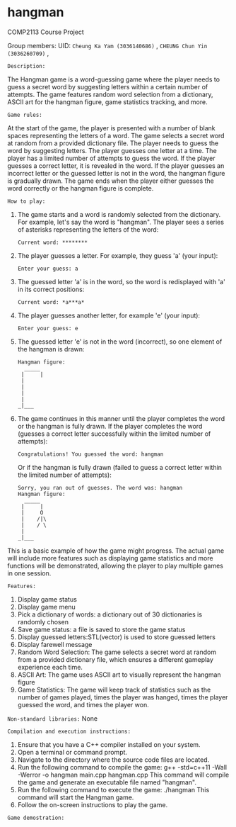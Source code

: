 # hangman
COMP2113 Course Project

Group members:
UID: `Cheung Ka Yam (3036140686)` , `CHEUNG Chun Yin (3036260709)` , 




`Description:`

The Hangman game is a word-guessing game where the player needs to guess a secret word by suggesting letters within a certain number of attempts. The game features random word selection from a dictionary, ASCII art for the hangman figure, game statistics tracking, and more.


`Game rules:`

At the start of the game, the player is presented with a number of blank spaces representing the letters of a word.
The game selects a secret word at random from a provided dictionary file.
The player needs to guess the word by suggesting letters.
The player guesses one letter at a time.
The player has a limited number of attempts to guess the word.
If the player guesses a correct letter, it is revealed in the word.
If the player guesses an incorrect letter or the guessed letter is not in the word, the hangman figure is gradually drawn.
The game ends when the player either guesses the word correctly or the hangman figure is complete.


`How to play:`
1. The game starts and a word is randomly selected from the dictionary. For example, let's say the word is "hangman". The player sees a series of asterisks representing the letters of the word:

    ```
    Current word: ********
    ```

2. The player guesses a letter. For example, they guess 'a' (your input):

    ```
    Enter your guess: a
    ```

3. The guessed letter 'a' is in the word, so the word is redisplayed with 'a' in its correct positions:

    ```
    Current word: *a***a*
    ```

4. The player guesses another letter, for example 'e' (your input):

    ```
    Enter your guess: e
    ```

5. The guessed letter 'e' is not in the word (incorrect), so one element of the hangman is drawn:

    ```
    Hangman figure:
      _____
     |     |
     |
     |
     |
     |
    _|___
    ```

6. The game continues in this manner until the player completes the word or the hangman is fully drawn. If the player completes the word (guesses a correct letter successfully within the limited number of attempts):

    ```
    Congratulations! You guessed the word: hangman
    ```

    Or if the hangman is fully drawn (failed to guess a correct letter within the limited number of attempts):

    ```
    Sorry, you ran out of guesses. The word was: hangman
    Hangman figure:
      _____
     |     |
     |     O
     |    /|\
     |    / \
     |
    _|___
    ```

This is a basic example of how the game might progress. The actual game will include more features such as displaying game statistics and more functions will be demonstrated, allowing the player to play multiple games in one session.


`Features:`

1. Display game status
2. Display game menu
3. Pick a dictionary of words: a dictionary out of 30 dictionaries is randomly chosen
4. Save game status: a file is saved to store the game status
5. Display guessed letters:STL(vector) is used to store guessed letters 
6. Display farewell message
7. Random Word Selection: The game selects a secret word at random from a provided dictionary file, which ensures a different gameplay experience each time.
8. ASCII Art: The game uses ASCII art to visually represent the hangman figure
9. Game Statistics: The game will keep track of statistics such as the number of games played, times the player was hanged, times the player guessed the word, and times the player won.




`Non-standard libraries:`
None

`Compilation and execution instructions:`

1. Ensure that you have a C++ compiler installed on your system.
2. Open a terminal or command prompt.
3. Navigate to the directory where the source code files are located.
4. Run the following command to compile the game:
   g++ -std=c++11 -Wall -Werror -o hangman main.cpp hangman.cpp
   This command will compile the game and generate an executable file named "hangman".
5. Run the following command to execute the game:
   ./hangman
   This command will start the Hangman game.
6. Follow the on-screen instructions to play the game.

`Game demostration:`

